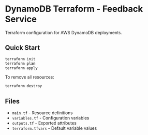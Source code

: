 # DynamoDB Terraform  - Feedback Service

Terraform configuration for AWS DynamoDB deployments.

## Quick Start

```bash
terraform init
terraform plan
terraform apply
```

To remove all resources:
```bash
terraform destroy
```

## Files

- `main.tf` - Resource definitions
- `variables.tf` - Configuration variables
- `outputs.tf` - Exported attributes
- `terraform.tfvars` - Default variable values
